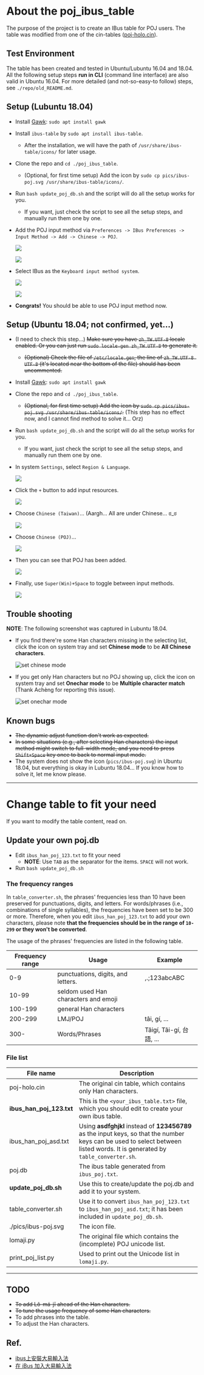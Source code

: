 # About the poj_ibus_table

The purpose of the project is to create an IBus table for POJ users.
The table was modified from one of the cin-tables ([poj-holo.cin](https://github.com/chinese-opendesktop/cin-tables)).

## Test Environment
The table has been created and tested in Ubuntu/Lubuntu 16.04 and 18.04.
All the following setup steps __run in CLI__  (command line interface) are also valid in Ubuntu 16.04.
For more detailed (and not-so-easy-to follow) steps, see `./repo/old_README.md`.

## Setup (Lubuntu 18.04)
* Install [Gawk](https://www.gnu.org/software/gawk/): `sudo apt install gawk`

* Install `ibus-table` by `sudo apt install ibus-table`.
  * After the installation, we will have the path of `/usr/share/ibus-table/icons/` for later usage.

* Clone the repo and `cd ./poj_ibus_table`.
  * (Optional, for first time setup) Add the icon by `sudo cp pics/ibus-poj.svg /usr/share/ibus-table/icons/`.

* Run `bash update_poj_db.sh` and the script will do all the setup works for you.
  * If you want, just check the script to see all the setup steps,
    and manually run them one by one.

* Add the POJ input method via
  `Preferences -> IBus Preferences -> Input Method -> Add -> Chinese -> POJ`.

  ![](pics/lubuntu_add_poj_01.png)

  ![](pics/lubuntu_add_poj_02.png)

* Select IBus as the `Keyboard input method system`.

  ![](pics/lubuntu_add_poj_03.png)

  ![](pics/lubuntu_add_poj_04.png)

* __Congrats!__ You should be able to use POJ input method now.

## Setup (Ubuntu 18.04; not confirmed, yet...)
* (I need to check this step...) <s>Make sure you have `zh_TW.UTF-8` locale enabled.
  Or you can just run `sudo locale-gen zh_TW.UTF-8` to generate it.
  * (Optional) Check the file of `/etc/locale.gen`,
    the line of `zh_TW.UTF-8 UTF-8` (it's located near the bottom of the file)
    should has been uncommented.</s>

* Install [Gawk](https://www.gnu.org/software/gawk/): `sudo apt install gawk`

* Clone the repo and `cd ./poj_ibus_table`.
  * <s>(Optional, for first time setup) Add the icon by `sudo cp pics/ibus-poj.svg /usr/share/ibus-table/icons/`.</s>
    (This step has no effect now, and I cannot find method to solve it... Orz)

* Run `bash update_poj_db.sh` and the script will do all the setup works for you.
  * If you want, just check the script to see all the setup steps,
    and manually run them one by one.

* In system `Settings`, select `Region & Language`.

  ![](pics/region_language.png)

* Click the `+` button to add input resources.

  ![](pics/add_input_sources.png)

* Choose `Chinese (Taiwan)`... (Aargh... All are under Chinese... ಠ_ಠ

  ![](pics/add_an_input_source.png)

* Choose `Chinese (POJ)`...

  ![](pics/add_poj.png)

* Then you can see that POJ has been added.

  ![](pics/poj_added.png)

* Finally, use `Super(Win)+Space` to toggle between input methods.

  ![](pics/switch_im.png)


## Trouble shooting

__NOTE__: The following screenshot was captured in Lubuntu 18.04.

* If you find there're some Han characters missing in the selecting list, 
  click the icon on system tray and set **Chinese mode** to be **All Chinese characters**.

  ![set chinese mode](pics/chinese_mode.png)

* If you get only Han characters but no POJ showing up, click the icon on system 
  tray and set **Onechar mode** to be **Multiple character match** 
  (Thank Achèng for reporting this issue).

  ![set onechar mode](pics/onechar_mode.png)


## Known bugs

* <s>The dynamic adjust function don't work as expected.</s>
* <s>In some situations (e.g., after selecting Han characters) the input method might switch to full-width mode, and you need to press `Shift+Space` key once to back to normal input mode.</s>
* The system does not show the icon (`pics/ibus-poj.svg`) in Ubuntu 18.04,
  but everything is okay in Lubuntu 18.04...
  If you know how to solve it, let me know please.

---

# Change table to fit your need

If you want to modify the table content, read on.

## Update your own poj.db

* Edit `ibus_han_poj_123.txt` to fit your need
  * __NOTE__: Use `TAB` as the separator for the items. `SPACE` will not work.
* Run `bash update_poj_db.sh`

### The frequency ranges

In `table_converter.sh`, the phrases' frequencies less than 10 have been preserved for punctuations, digits, and letters.
For words/phrases (i.e., combinations of single syllables), the frequencies have been set to be 300 or more.
Therefore, when you edit `ibus_han_poj_123.txt` to add your own characters, please note __that the frequencies should be in the range of `10-299` or they won't be converted__.

The usage of the phrases' frequencies are listed in the following table.

| Frequency range | Usage | Example |
| --- | --- | --- |
| 0-9 | punctuations, digits, and letters. | ,.;123abcABC |
| 10-99 | seldom used Han characters and emoji | |
| 100-199 | general Han characters | |
| 200-299 | LMJ/POJ | tâi, gí, ...|
| 300- | Words/Phrases | Tâigí, Tâi-gí, 台語, ... |

### File list
| File name | Description |
|---|---|
| poj-holo.cin | The original cin table, which contains only Han characters. |
| **ibus_han_poj_123.txt** | This is the `<your_ibus_table.txt>` file, which you should edit to create your own ibus table. |
| ibus_han_poj_asd.txt | Using **asdfghjkl** instead of **123456789** as the input keys, so that the number keys can be used to select between listed words. It is generated by `table_converter.sh`. |
| poj.db | The ibus table generated from `ibus_poj.txt`. |
| **update_poj_db.sh** | Use this to create/update the poj.db and add it to your system. |
| table_converter.sh | Use it to convert `ibus_han_poj_123.txt` to `ibus_han_poj_asd.txt`; it has been included in `update_poj_db.sh`. |
| ./pics/ibus-poj.svg | The icon file. |
| lomaji.py | The original file which contains the (incomplete) POJ unicode list. |
| print_poj_list.py | Used to print out the Unicode list in `lomaji.py`. |

---

## TODO
* <s>To add Lô-má-jī ahead of the Han characters.</s>
* <s>To tune the usage frequency of some Han characters.</s>
* To add phrases into the table.
* To adjust the Han characters.

## Ref.
* [ibus上安裝大易輸入法](http://120.114.52.240/~T093000298/blog?node=000000103)
* [在 iBus 加入大易輸入法](http://jamyy.us.to/blog/2013/12/5653.html)

